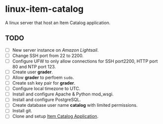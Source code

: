 # linux-item-catalog
A linux server that host an Item Catalog application.

## TODO
- [ ] New server instance on _Amazon Lightsail_.
- [ ] Change SSH port from 22 to 2200.
- [ ] Configure UFW to only allow connections for SSH port2200, HTTP port 80 and NTP port 123.
- [ ] Create user __grader__.
- [ ] Allow __grader__ to perfoem `sudo`.
- [ ] Create ssh key pair for __grader__.
- [ ] Configure local timezone to UTC.
- [ ] Install and configure Apache & Python mod_wsgi.
- [ ] Install and configure PostgreSQL.
- [ ] Create database user name __catalog__ with limited permissions.
- [ ] Install git.
- [ ] Clone and setup [Item Catalog Application](https://github.com/oscarchang1226/udacity-catalog).
